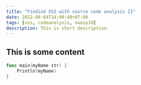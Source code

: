 ```yaml
---
title: "Findind XSS with source code analysis II"
date: 2022-06-04T14:00:48+07:00
tags: [xss, codeanalysis, owasp10]
description: This is short description.
---
```

## This is some content

```go
func main(myName str) {
    Println(myName)
}
```

